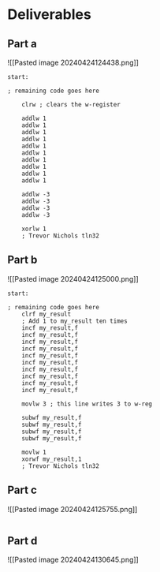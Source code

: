 # Deliverables

## Part a

![[Pasted image 20240424124438.png]]

```ASM
start:

; remaining code goes here
    
    clrw ; clears the w-register

    addlw 1
    addlw 1
    addlw 1
    addlw 1
    addlw 1
    addlw 1
    addlw 1
    addlw 1
    addlw 1
    addlw 1
    
    addlw -3
    addlw -3
    addlw -3
    addlw -3

    xorlw 1
    ; Trevor Nichols tln32
```

## Part b

![[Pasted image 20240424125000.png]]

```ASM
start:

; remaining code goes here
    clrf my_result
    ; Add 1 to my_result ten times
    incf my_result,f
    incf my_result,f
    incf my_result,f
    incf my_result,f
    incf my_result,f
    incf my_result,f
    incf my_result,f
    incf my_result,f
    incf my_result,f
    incf my_result,f
    
    movlw 3 ; this line writes 3 to w-reg

    subwf my_result,f
    subwf my_result,f
    subwf my_result,f
    subwf my_result,f
    
    movlw 1
    xorwf my_result,1
    ; Trevor Nichols tln32
```

## Part c

![[Pasted image 20240424125755.png]]

```ASM

```

## Part d

![[Pasted image 20240424130645.png]]